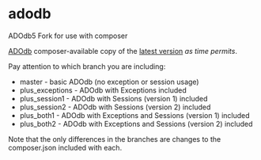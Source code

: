 adodb
=====

ADOdb5 Fork for use with composer

[ADOdb](http://adodb.sourceforge.net/) composer-available copy of the [latest version](https://sourceforge.net/projects/adodb/files/) *as time permits*.

Pay attention to which branch you are including:

 * master - basic ADOdb (no exception or session usage)
 * plus_exceptions - ADOdb with Exceptions included
 * plus_session1 - ADOdb with Sessions (version 1) included
 * plus_session2 - ADOdb with Sessions (version 2) included
 * plus_both1 - ADOdb with Exceptions and Sessions (version 1) included
 * plus_both2 - ADOdb with Exceptions and Sessions (version 2) included
 
Note that the only differences in the branches are changes to the composer.json included with each.

